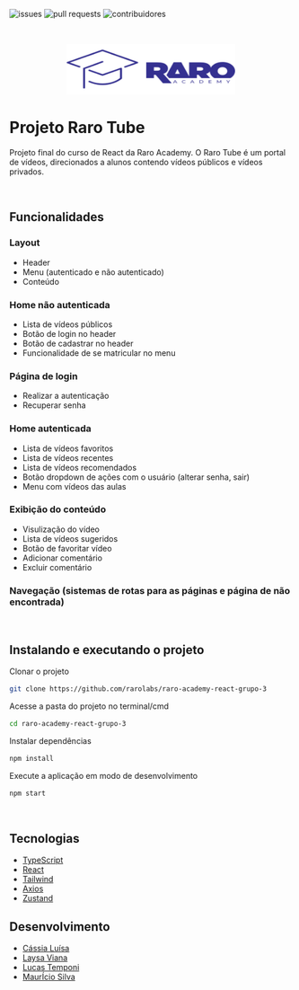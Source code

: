 ![issues](https://img.shields.io/github/issues-closed-raw/rarolabs/raro-academy-react-grupo-3)
![pull requests](https://img.shields.io/github/issues-pr-closed/rarolabs/raro-academy-react-grupo-3?label=pull%20requests)
![contribuidores](https://img.shields.io/github/contributors/rarolabs/raro-academy-react-grupo-3?label=contribuidores)

&nbsp;

<div align="center">
<img src="./src/assets/Logo.svg" alt="Logo" width="300" height="90">  
</div>


#  Projeto Raro Tube

Projeto final do curso de React da Raro Academy. O Raro Tube é um portal de vídeos, direcionados a alunos contendo vídeos públicos e vídeos privados.  

&nbsp;

##  **Funcionalidades**

### Layout
- Header
- Menu (autenticado e não autenticado)
- Conteúdo

### Home não autenticada
- Lista de vídeos públicos
- Botão de login no header
- Botão de cadastrar no header
- Funcionalidade de se matricular no menu

### Página de login
- Realizar a autenticação
- Recuperar senha

### Home autenticada
- Lista de vídeos favoritos
- Lista de vídeos recentes
- Lista de vídeos recomendados
- Botão dropdown de ações com o usuário (alterar senha, sair)
- Menu com vídeos das aulas

### Exibição do conteúdo
- Visulização do vídeo
- Lista de vídeos sugeridos
- Botão de favoritar vídeo
- Adicionar comentário
- Excluir comentário


### Navegação (sistemas de rotas para as páginas e página de não encontrada)

&nbsp;
 
##  **Instalando e executando o projeto**

Clonar o projeto

```bash
git clone https://github.com/rarolabs/raro-academy-react-grupo-3 
 ```

Acesse a pasta do projeto no terminal/cmd
 ```bash
cd raro-academy-react-grupo-3
  ```


Instalar dependências 

```bash
npm install
 ```

Execute a aplicação em modo de desenvolvimento

 ```bash
npm start
 ```
&nbsp;

 ##  **Tecnologias**

- [TypeScript](https://www.npmjs.com/package/typescript)
- [React](https://www.npmjs.com/package/react)
- [Tailwind](https://tailwindcss.com)
- [Axios](https://www.npmjs.com/package/axios)
- [Zustand](https://www.npmjs.com/package/zustand)

## **Desenvolvimento**

- [Cássia Luísa](https://github.com/cassialuisa)
- [Laysa Viana](https://github.com/LaysaViana)
- [Lucas Temponi](https://github.com/LucasTemponi)
- [MaurÍcio Silva](https://github.com/msb07)


